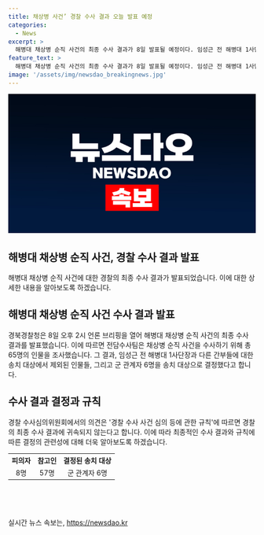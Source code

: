 ```yaml
---
title: 채상병 사건’ 경찰 수사 결과 오늘 발표 예정
categories:
  - News
excerpt: >
  해병대 채상병 순직 사건의 최종 수사 결과가 8일 발표될 예정이다. 임성근 전 해병대 1사단장과 다른 피의자 8명, 참고인 57명 등 65명이 조사를 받았으며, 경찰 등은 6명을 송치 결정했다. 수사심의위는 3명을 제외하고 대부분을 송치해야 한다는 결론을 내렸지만, 이 의견은 최종 수사 결과에 귀속되지 않는다고 한다. (출처 : 경찰)
feature_text: >
  해병대 채상병 순직 사건의 최종 수사 결과가 8일 발표될 예정이다. 임성근 전 해병대 1사단장과 다른 피의자 8명, 참고인 57명 등 65명이 조사를 받았으며, 경찰 등은 6명을 송치 결정했다. 수사심의위는 3명을 제외하고 대부분을 송치해야 한다는 결론을 내렸지만, 이 의견은 최종 수사 결과에 귀속되지 않는다고 한다. (출처 : 경찰)
image: '/assets/img/newsdao_breakingnews.jpg'
---
```


<p><img src="/assets/img/newsdao_breakingnews.jpg" alt="ranknews 속보" /></p>

<h2>해병대 채상병 순직 사건, 경찰 수사 결과 발표</h2>

<p data-ke-size="size16">해병대 채상병 순직 사건에 대한 경찰의 최종 수사 결과가 발표되었습니다. 이에 대한 상세한 내용을 알아보도록 하겠습니다.</p>

<h2 data-ke-size="size26">해병대 채상병 순직 사건 수사 결과 발표</h2>

<p data-ke-size="size16">경북경찰청은 8일 오후 2시 언론 브리핑을 열어 해병대 채상병 순직 사건의 최종 수사 결과를 발표했습니다. 이에 따르면 전담수사팀은 채상병 순직 사건을 수사하기 위해 총 65명의 인물을 조사했습니다. 그 결과, 임성근 전 해병대 1사단장과 다른 간부들에 대한 송치 대상에서 제외된 인물들, 그리고 군 관계자 6명을 송치 대상으로 결정했다고 합니다.</p>

<h2 data-ke-size="size26">수사 결과 결정과 규칙</h2>

<p data-ke-size="size16">경찰 수사심의위원회에서의 의견은 '경찰 수사 사건 심의 등에 관한 규칙'에 따르면 경찰의 최종 수사 결과에 귀속되지 않는다고 합니다. 이에 따라 최종적인 수사 결과와 규칙에 따른 결정의 관련성에 대해 더욱 알아보도록 하겠습니다.</p>

<table>
  <tr>
    <th style="text-align: center;">피의자</th>
    <th style="text-align: center;">참고인</th>
    <th style="text-align: center;">결정된 송치 대상</th>
  </tr>
  <tr>
    <td style="text-align: center;">8명</td>
    <td style="text-align: center;">57명</td>
    <td style="text-align: center;">군 관계자 6명</td>
  </tr>
</table>

<p data-ke-size="size16">&nbsp;</p>

<p data-ke-size="size16">&nbsp;</p>
실시간 뉴스 속보는, <a href="https://newsdao.kr" rel="dofollow">https://newsdao.kr</a>


